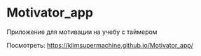 # Motivator_app

Приложение для мотивации на учебу с таймером

Посмотреть: https://klimsupermachine.github.io/Motivator_app/
